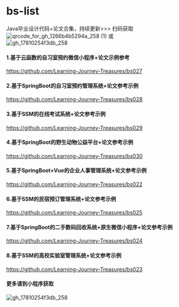 # bs-list
Java毕业设计代码+论文合集，持续更新>>> 扫码获取![qrcode_for_gh_1266b4b5294a_258 (1)](https://github.com/user-attachments/assets/00a396c0-817c-4913-83da-dfc2c8e29cce)
   或   
![gh_17810254f3db_258](https://github.com/user-attachments/assets/b63b5532-6049-4ebc-9acd-283ed419b075)
#### 1.基于云函数的自习室预约微信小程序+论文示例参考 
https://github.com/Learning-Journey-Treasures/bs027
#### 2.基于SpringBoot的自习室预约管理系统+论文参考示例
https://github.com/Learning-Journey-Treasures/bs028
#### 3.基于SSM的在线考试系统+论文参考示例
https://github.com/Learning-Journey-Treasures/bs029
#### 4.基于SpringBoot的野生动物公益平台+论文参考示例
https://github.com/Learning-Journey-Treasures/bs030
#### 5.基于SpringBoot+Vue的企业人事管理系统+论文参考示例
https://github.com/Learning-Journey-Treasures/bs022
#### 6.基于SSM的民宿预订管理系统+论文参考示例
https://github.com/Learning-Journey-Treasures/bs025
#### 7.基于SpringBoot的二手数码回收系统+原生微信小程序+论文参考示例
https://github.com/Learning-Journey-Treasures/bs024
#### 8.基于SSM的高校实验室管理系统+论文参考示例
https://github.com/Learning-Journey-Treasures/bs023
#### 更多请到小程序获取
![gh_17810254f3db_258](https://github.com/user-attachments/assets/b63b5532-6049-4ebc-9acd-283ed419b075)
